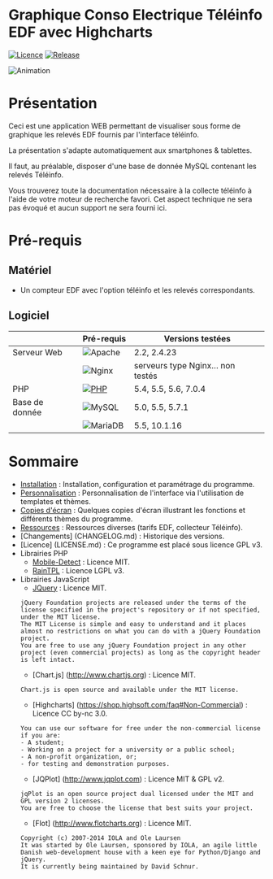 # Graphique Conso Electrique Téléinfo EDF avec Highcharts

[![Licence](https://img.shields.io/github/license/BmdOnline/Teleinfo.svg)](LICENSE.md)
[![Release](https://img.shields.io/github/release/BmdOnline/Teleinfo.svg)](https://github.com/BmdOnline/Teleinfo/archive/master.zip)

![Animation](../screenshots/teleinfo/animation_small.gif)

# Présentation
Ceci est une application WEB permettant de visualiser sous forme de graphique les relevés EDF fournis par l'interface téléinfo.

La présentation s'adapte automatiquement aux smartphones & tablettes.

Il faut, au préalable, disposer d'une base de donnée MySQL contenant les relevés Téléinfo.

Vous trouverez toute la documentation nécessaire à la collecte téléinfo à l'aide de votre moteur de recherche favori.
Cet aspect technique ne sera pas évoqué et aucun support ne sera fourni ici.

# Pré-requis
## Matériel
* Un compteur EDF avec l'option téléinfo et les relevés correspondants.

## Logiciel
| | Pré-requis | Versions testées |
| ----------- | ------- | ------- |
| Serveur Web| ![Apache](https://img.shields.io/badge/apache-%3E%3D%202.2-green.svg) | 2.2, 2.4.23 |
| | ![Nginx](https://img.shields.io/badge/nginx-unknown-lightgrey.svg) | serveurs type Nginx… non testés |
| PHP | [![PHP](https://img.shields.io/badge/php-%3E%3D%205.4-green.svg)](https://php.net/) | 5.4, 5.5, 5.6, 7.0.4 |
| Base de donnée | ![MySQL](https://img.shields.io/badge/mysql-%3E%3D%205.0-green.svg) | 5.0, 5.5, 5.7.1 |
| | ![MariaDB](https://img.shields.io/badge/mariadb-%3E%3D%205.5-green.svg) | 5.5, 10.1.16 |

# Sommaire
* [Installation](INSTALL.md) : Installation, configuration et paramétrage du programme.
* [Personnalisation](THEMES.md) : Personnalisation de l'interface via l'utilisation de templates et thèmes.
* [Copies d'écran](../screenshots/README.md) : Quelques copies d'écran illustrant les fonctions et différents thèmes du programme.
* [Ressources](https://github.com/BmdOnline/Teleinfo/tree/ressources) : Ressources diverses (tarifs EDF, collecteur Téléinfo).
* [Changements] (CHANGELOG.md) : Historique des versions.
* [Licence] (LICENSE.md) : Ce programme est placé sous licence GPL v3.
* Librairies PHP
    * [Mobile-Detect](https://github.com/serbanghita/Mobile-Detect) : Licence MIT.
    * [RainTPL](https://github.com/feulf/raintpl3) : Licence LGPL v3.
* Librairies JavaScript
    * [JQuery](https://jquery.org/license) : Licence MIT.
    ```
    jQuery Foundation projects are released under the terms of the license specified in the project's repository or if not specified, under the MIT license.
    The MIT License is simple and easy to understand and it places almost no restrictions on what you can do with a jQuery Foundation project.
    You are free to use any jQuery Foundation project in any other project (even commercial projects) as long as the copyright header is left intact.
    ````
    * [Chart.js] (http://www.chartjs.org) : Licence MIT.
    ```
    Chart.js is open source and available under the MIT license.
    ```
    * [Highcharts] (https://shop.highsoft.com/faq#Non-Commercial) : Licence CC by-nc 3.0.
    ```
    You can use our software for free under the non-commercial license if you are:
    - A student;
    - Working on a project for a university or a public school;
    - A non-profit organization, or;
    - for testing and demonstration purposes.
    ```
    * [JQPlot] (http://www.jqplot.com) : Licence MIT & GPL v2.
    ```
    jqPlot is an open source project dual licensed under the MIT and GPL version 2 licenses.
    You are free to choose the license that best suits your project.
    ```
    * [Flot] (http://www.flotcharts.org) : Licence MIT.
    ```
    Copyright (c) 2007-2014 IOLA and Ole Laursen
    It was started by Ole Laursen, sponsored by IOLA, an agile little Danish web-development house with a keen eye for Python/Django and jQuery.
    It is currently being maintained by David Schnur.
    ```
